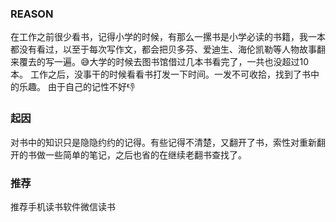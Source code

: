 
### REASON

在工作之前很少看书，记得小学的时候，有那么一摞书是小学必读的书籍，我一本都没有看过，以至于每次写作文，都会把贝多芬、爱迪生、海伦凯勒等人物故事翻来覆去的写一遍。😅大学的时候去图书馆借过几本书看完了，一共也没超过10本。
工作之后，没事干的时候看看书打发一下时间。一发不可收拾，找到了书中的乐趣。
由于自己的记性不好👎

### 起因

对书中的知识只是隐隐约约的记得。有些记得不清楚，又翻开了书，索性对重新翻开的书做一些简单的笔记，之后也省的在继续老翻书查找了。

### 推荐

推荐手机读书软件微信读书